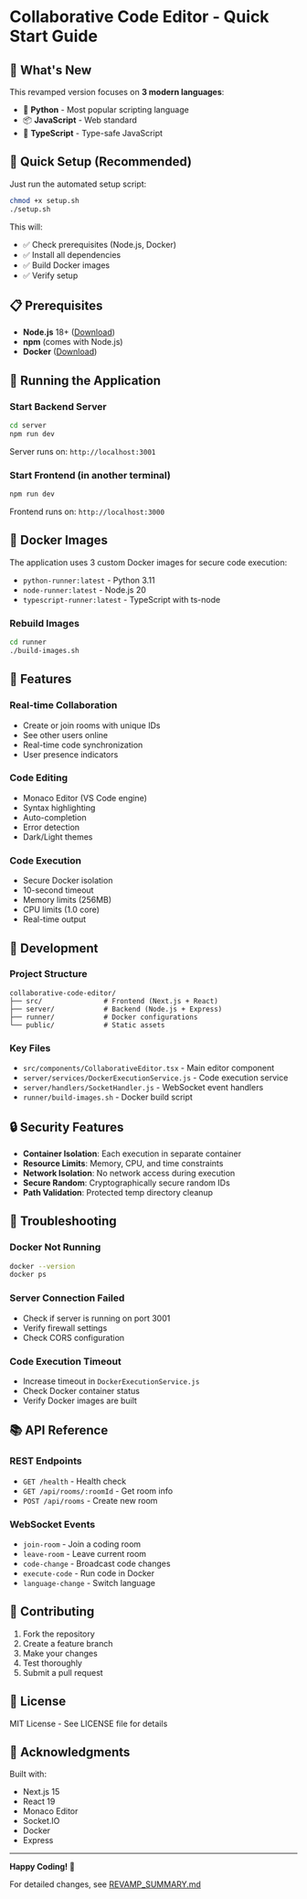 # Collaborative Code Editor - Quick Start Guide

## 🎯 What's New

This revamped version focuses on **3 modern languages**:

- 🐍 **Python** - Most popular scripting language
- 📦 **JavaScript** - Web standard
- 📘 **TypeScript** - Type-safe JavaScript

## 🚀 Quick Setup (Recommended)

Just run the automated setup script:

```bash
chmod +x setup.sh
./setup.sh
```

This will:

- ✅ Check prerequisites (Node.js, Docker)
- ✅ Install all dependencies
- ✅ Build Docker images
- ✅ Verify setup

## 📋 Prerequisites

- **Node.js** 18+ ([Download](https://nodejs.org/))
- **npm** (comes with Node.js)
- **Docker** ([Download](https://www.docker.com/get-started))

## 🏃 Running the Application

### Start Backend Server

```bash
cd server
npm run dev
```

Server runs on: `http://localhost:3001`

### Start Frontend (in another terminal)

```bash
npm run dev
```

Frontend runs on: `http://localhost:3000`

## 🐳 Docker Images

The application uses 3 custom Docker images for secure code execution:

- `python-runner:latest` - Python 3.11
- `node-runner:latest` - Node.js 20
- `typescript-runner:latest` - TypeScript with ts-node

### Rebuild Images

```bash
cd runner
./build-images.sh
```

## 📖 Features

### Real-time Collaboration

- Create or join rooms with unique IDs
- See other users online
- Real-time code synchronization
- User presence indicators

### Code Editing

- Monaco Editor (VS Code engine)
- Syntax highlighting
- Auto-completion
- Error detection
- Dark/Light themes

### Code Execution

- Secure Docker isolation
- 10-second timeout
- Memory limits (256MB)
- CPU limits (1.0 core)
- Real-time output

## 🔧 Development

### Project Structure

```
collaborative-code-editor/
├── src/               # Frontend (Next.js + React)
├── server/            # Backend (Node.js + Express)
├── runner/            # Docker configurations
└── public/            # Static assets
```

### Key Files

- `src/components/CollaborativeEditor.tsx` - Main editor component
- `server/services/DockerExecutionService.js` - Code execution service
- `server/handlers/SocketHandler.js` - WebSocket event handlers
- `runner/build-images.sh` - Docker build script

## 🔒 Security Features

- **Container Isolation**: Each execution in separate container
- **Resource Limits**: Memory, CPU, and time constraints
- **Network Isolation**: No network access during execution
- **Secure Random**: Cryptographically secure random IDs
- **Path Validation**: Protected temp directory cleanup

## 🐛 Troubleshooting

### Docker Not Running

```bash
docker --version
docker ps
```

### Server Connection Failed

- Check if server is running on port 3001
- Verify firewall settings
- Check CORS configuration

### Code Execution Timeout

- Increase timeout in `DockerExecutionService.js`
- Check Docker container status
- Verify Docker images are built

## 📚 API Reference

### REST Endpoints

- `GET /health` - Health check
- `GET /api/rooms/:roomId` - Get room info
- `POST /api/rooms` - Create new room

### WebSocket Events

- `join-room` - Join a coding room
- `leave-room` - Leave current room
- `code-change` - Broadcast code changes
- `execute-code` - Run code in Docker
- `language-change` - Switch language

## 🤝 Contributing

1. Fork the repository
2. Create a feature branch
3. Make your changes
4. Test thoroughly
5. Submit a pull request

## 📄 License

MIT License - See LICENSE file for details

## 🙏 Acknowledgments

Built with:

- Next.js 15
- React 19
- Monaco Editor
- Socket.IO
- Docker
- Express

---

**Happy Coding! 🚀**

For detailed changes, see [REVAMP_SUMMARY.md](./REVAMP_SUMMARY.md)
